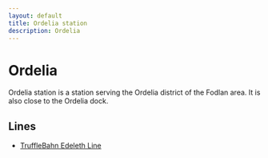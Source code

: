 ```yaml
---
layout: default
title: Ordelia station
description: Ordelia
---
```


# Ordelia

Ordelia station is a station serving the Ordelia district of the Fodlan area. It is also close to the Ordelia dock.

## Lines

- [TruffleBahn Edeleth Line](/rail-lines/tb-edeleth-line)
